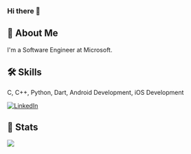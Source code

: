 ### Hi there 👋

## 🚀 About Me
I'm a Software Engineer at Microsoft.

  
## 🛠 Skills
C, C++, Python, Dart, Android Development, iOS Development

<a href="https://www.linkedin.com/in/apoorvamn9/"><img alt="LinkedIn" src="https://img.shields.io/badge/linkedin%20-%230077B5.svg?&style=for-the-badge&logo=linkedin&logoColor=white"/></a>

## 🔩 Stats
<a href="https://github.com/ampyoso">
  <img align="center" src="https://github-readme-stats.vercel.app/api/top-langs/?username=ampyoso&layout=compact&theme=dracula" />
</a><br>


  

